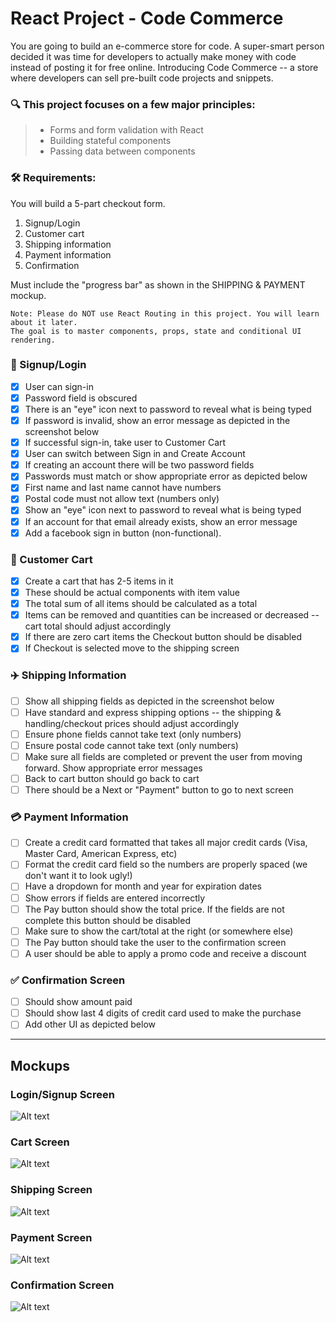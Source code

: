 # React Project - Code Commerce

You are going to build an e-commerce store for code. A super-smart person decided it was time for developers to actually make money with code instead of posting it for free online. Introducing Code Commerce -- a store where developers can sell pre-built code projects and snippets.

### 🔍 This project focuses on a few major principles:

> - Forms and form validation with React
> - Building stateful components
> - Passing data between components

### 🛠 Requirements:

You will build a 5-part checkout form.

1. Signup/Login
2. Customer cart
3. Shipping information
4. Payment information
5. Confirmation

Must include the "progress bar" as shown in the SHIPPING & PAYMENT mockup.

```
Note: Please do NOT use React Routing in this project. You will learn about it later.
The goal is to master components, props, state and conditional UI rendering.
```

### :busts_in_silhouette: Signup/Login

- [x] User can sign-in
- [x] Password field is obscured
- [x] There is an "eye" icon next to password to reveal what is being typed
- [x] If password is invalid, show an error message as depicted in the screenshot below
- [x] If successful sign-in, take user to Customer Cart
- [x] User can switch between Sign in and Create Account
- [x] If creating an account there will be two password fields
- [x] Passwords must match or show appropriate error as depicted below
- [x] First name and last name cannot have numbers
- [x] Postal code must not allow text (numbers only)
- [x] Show an "eye" icon next to password to reveal what is being typed
- [x] If an account for that email already exists, show an error message
- [x] Add a facebook sign in button (non-functional).

### :shopping_cart: Customer Cart

- [x] Create a cart that has 2-5 items in it
- [x] These should be actual components with item value
- [x] The total sum of all items should be calculated as a total
- [x] Items can be removed and quantities can be increased or decreased -- cart total should adjust accordingly
- [x] If there are zero cart items the Checkout button should be disabled
- [x] If Checkout is selected move to the shipping screen

### :airplane: Shipping Information

- [ ] Show all shipping fields as depicted in the screenshot below
- [ ] Have standard and express shipping options -- the shipping & handling/checkout prices should adjust accordingly
- [ ] Ensure phone fields cannot take text (only numbers)
- [ ] Ensure postal code cannot take text (only numbers)
- [ ] Make sure all fields are completed or prevent the user from moving forward. Show appropriate error messages
- [ ] Back to cart button should go back to cart
- [ ] There should be a Next or "Payment" button to go to next screen

### :credit_card: Payment Information

- [ ] Create a credit card formatted that takes all major credit cards (Visa, Master Card, American Express, etc)
- [ ] Format the credit card field so the numbers are properly spaced (we don't want it to look ugly!)
- [ ] Have a dropdown for month and year for expiration dates
- [ ] Show errors if fields are entered incorrectly
- [ ] The Pay button should show the total price. If the fields are not complete this button should be disabled
- [ ] Make sure to show the cart/total at the right (or somewhere else)
- [ ] The Pay button should take the user to the confirmation screen
- [ ] A user should be able to apply a promo code and receive a discount

### :white_check_mark: Confirmation Screen

- [ ] Should show amount paid
- [ ] Should show last 4 digits of credit card used to make the purchase
- [ ] Add other UI as depicted below

---

## Mockups

### Login/Signup Screen

![Alt text](https://files.cdn.thinkific.com/file_uploads/88925/images/e70/22d/709/1.png 'Login/Signup Screen')

### Cart Screen

![Alt text](https://files.cdn.thinkific.com/file_uploads/88925/images/f56/3c6/e25/2.png?width=1920 'Cart Screen')

### Shipping Screen

![Alt text](https://files.cdn.thinkific.com/file_uploads/88925/images/a2b/785/b19/3.png 'Shipping Screen')

### Payment Screen

![Alt text](https://files.cdn.thinkific.com/file_uploads/88925/images/a62/250/95d/4.png 'Payment Screen')

### Confirmation Screen

![Alt text](https://files.cdn.thinkific.com/file_uploads/88925/images/cb3/e52/b92/5.png 'Confirmation Screen')
